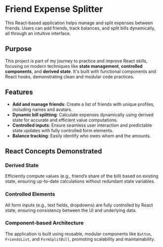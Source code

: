 # Friend Expense Splitter

This React-based application helps manage and split expenses between friends. Users can add friends, track balances, and split bills dynamically, all through an intuitive interface.

## Purpose

This project is part of my journey to practice and improve React skills, focusing on modern techniques like **state management**, **controlled components**, and **derived state**. It's built with functional components and React hooks, demonstrating clean and modular code practices.

## Features

- **Add and manage friends**: Create a list of friends with unique profiles, including names and avatars.
- **Dynamic bill splitting**: Calculate expenses dynamically using derived state for accurate and efficient value computations.
- **Controlled inputs**: Ensure seamless user interaction and predictable state updates with fully controlled form elements.
- **Balance tracking**: Easily identify who owes whom and the amounts.

## React Concepts Demonstrated

### Derived State

Efficiently compute values (e.g., friend’s share of the bill) based on existing state, ensuring up-to-date calculations without redundant state variables.

### Controlled Elements

All form inputs (e.g., text fields, dropdowns) are fully controlled by React state, ensuring consistency between the UI and underlying data.

### Component-based Architecture

The application is built using reusable, modular components like `Button`, `FriendsList`, and `FormSplitBill`, promoting scalability and maintainability.
